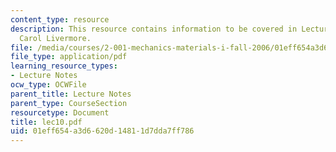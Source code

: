 ```yaml
---
content_type: resource
description: This resource contains information to be covered in Lecture 10 by Prof.
  Carol Livermore.
file: /media/courses/2-001-mechanics-materials-i-fall-2006/01eff654a3d6620d14811d7dda7ff786_lec10.pdf
file_type: application/pdf
learning_resource_types:
- Lecture Notes
ocw_type: OCWFile
parent_title: Lecture Notes
parent_type: CourseSection
resourcetype: Document
title: lec10.pdf
uid: 01eff654-a3d6-620d-1481-1d7dda7ff786
---
```

